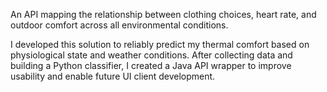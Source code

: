 An API mapping the relationship between clothing choices, heart rate, and outdoor comfort across all environmental conditions.

I developed this solution to reliably predict my thermal comfort based on physiological state and weather conditions. After collecting data and building a Python classifier, I created a Java API wrapper to improve usability and enable future UI client development.